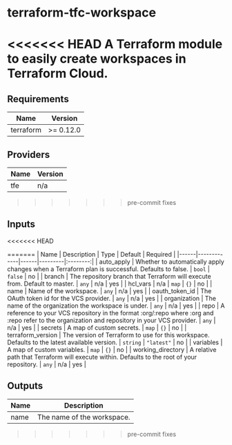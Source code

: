 # terraform-tfc-workspace

<<<<<<< HEAD
A Terraform module to easily create workspaces in Terraform Cloud.
=======
<!-- BEGINNING OF PRE-COMMIT-TERRAFORM DOCS HOOK -->
## Requirements

| Name | Version |
|------|---------|
| terraform | >= 0.12.0 |

## Providers

| Name | Version |
|------|---------|
| tfe | n/a |
>>>>>>> pre-commit fixes

<!-- BEGINNING OF PRE-COMMIT-TERRAFORM DOCS HOOK -->
## Inputs

<<<<<<< HEAD
<!-- END OF PRE-COMMIT-TERRAFORM DOCS HOOK -->
=======
| Name | Description | Type | Default | Required |
|------|-------------|------|---------|:--------:|
| auto\_apply | Whether to automatically apply changes when a Terraform plan is successful. Defaults to false. | `bool` | `false` | no |
| branch | The repository branch that Terraform will execute from. Default to master. | `any` | n/a | yes |
| hcl\_vars | n/a | `map` | `{}` | no |
| name | Name of the workspace. | `any` | n/a | yes |
| oauth\_token\_id | The OAuth token id for the VCS provider. | `any` | n/a | yes |
| organization | The name of the organization the workspace is under. | `any` | n/a | yes |
| repo | A reference to your VCS repository in the format :org/:repo where :org and :repo refer to the organization and repository in your VCS provider. | `any` | n/a | yes |
| secrets | A map of custom secrets. | `map` | `{}` | no |
| terraform\_version | The version of Terraform to use for this workspace. Defaults to the latest available version. | `string` | `"latest"` | no |
| variables | A map of custom variables. | `map` | `{}` | no |
| working\_directory | A relative path that Terraform will execute within. Defaults to the root of your repository. | `any` | n/a | yes |

## Outputs

| Name | Description |
|------|-------------|
| name | The name of the workspace. |

<!-- END OF PRE-COMMIT-TERRAFORM DOCS HOOK -->
>>>>>>> pre-commit fixes
